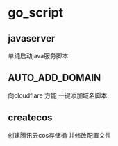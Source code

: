 # go_script
## javaserver
单纯启动java服务脚本
## AUTO_ADD_DOMAIN
向cloudflare 方能 一键添加域名脚本
## createcos
创建腾讯云cos存储桶 并修改配置文件
